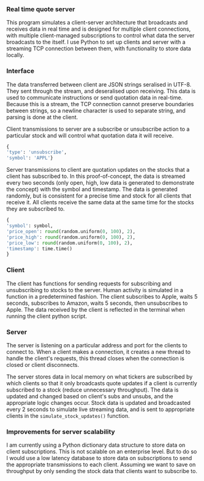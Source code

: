 ### Real time quote server
This program simulates a client-server architecture that broadcasts and receives data in real time and is designed for multiple client connections, with multiple client-managed subscriptions to control what data the server broadcasts to the itself. I use Python to set up clients and server with a streaming TCP connection between them, with functionality to store data locally.

### Interface
The data transferred between client are JSON strings seralised in UTF-8. They sent through the stream, and deseralised upon receiving. This data is used to communicate instructions or send quotation data in real-time. Because this is a stream, the TCP connection cannot preserve boundaries between strings, so a newline character is used to separate string, and parsing is done at the client.

Client transmissions to server are a subscribe or unsubscribe action to a particular stock and will control what quotation data it will receive.
```python
{
'type': 'unsubscribe', 
'symbol': 'APPL'}
```

Server transmissions to client are quotation updates on the stocks that a client has subscribed to. In this proof-of-concept, the data is streamed every two seconds (only open, high, low data is generated to demonstrate the concept) with the symbol and timestamp. The data is generated randomly, but is consistent for a precise time and stock for all clients that receive it. All clients receive the same data at the same time for the stocks they are subscribed to.
```python
{
'symbol': symbol,
'price_open': round(random.uniform(0, 100), 2),
'price_high': round(random.uniform(0, 100), 2),
'price_low': round(random.uniform(0, 100), 2),
'timestamp': time.time()
}
```

### Client
The client has functions for sending requests for subscribing and unsubscribing to stocks to the server. Human activity is simulated in a function in a predetermined fashion. The client subscribes to Apple, waits 5 seconds, subscribes to Amazon, waits 5 seconds, then unsubscribes to Apple. The data received by the client is reflected in the terminal when running the client python script.

### Server
The server is listening on a particular address and port for the clients to connect to. When a client makes a connection, it creates a new thread to handle the client's requests, this thread closes when the connection is closed or client disconnects. 

The server stores data in local memory on what tickers are subscribed by which clients so that it only broadcasts quote updates if a client is currently subscribed to a stock (reduce unnecessary throughput). The data is updated and changed based on client's subs and unsubs, and the appropriate logic changes occur. Stock data is updated and broadcasted every 2 seconds to simulate live streaming data, and is sent to appropriate clients in the ```simulate_stock_updates()``` function.

### Improvements for server scalability
I am currently using a Python dictionary data structure to store data on client subscriptions. This is not scalable on an enterprise level. But to do so I would use a low latency  database to store data on subscriptions to send the appropriate transmissions to each client. Assuming we want to save on throughput by only sending the stock data that clients want to subscribe to.
